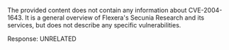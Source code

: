 The provided content does not contain any information about CVE-2004-1643. It is a general overview of Flexera's Secunia Research and its services, but does not describe any specific vulnerabilities.

Response: UNRELATED